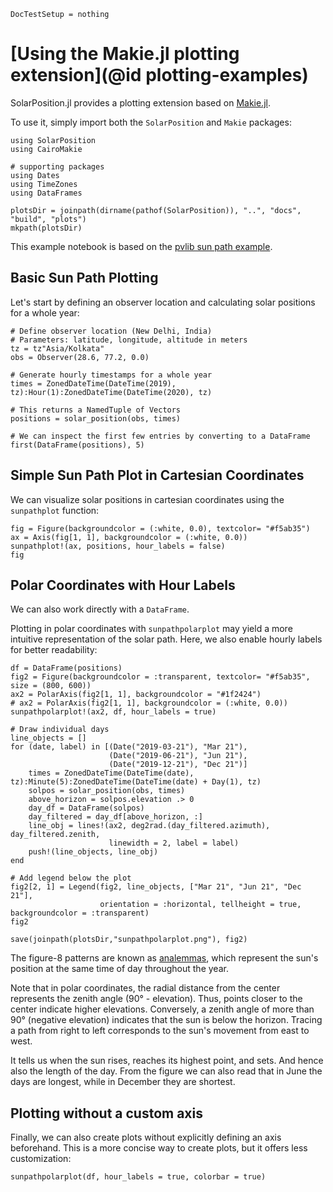```@meta
DocTestSetup = nothing
```

# [Using the Makie.jl plotting extension](@id plotting-examples)

SolarPosition.jl provides a plotting extension based on [Makie.jl](https://makie.juliaplots.org/stable/).

To use it, simply import both the `SolarPosition` and `Makie` packages:

```@example plotting
using SolarPosition
using CairoMakie

# supporting packages
using Dates
using TimeZones
using DataFrames

plotsDir = joinpath(dirname(pathof(SolarPosition)), "..", "docs", "build", "plots")
mkpath(plotsDir)
```

This example notebook is based on the [pvlib sun path example](https://pvlib-python.readthedocs.io/en/stable/gallery/solar-position/plot_sunpath_diagrams.html).

## Basic Sun Path Plotting

Let's start by defining an observer location and calculating solar positions for a whole year:

```@example plotting
# Define observer location (New Delhi, India)
# Parameters: latitude, longitude, altitude in meters
tz = tz"Asia/Kolkata"
obs = Observer(28.6, 77.2, 0.0)

# Generate hourly timestamps for a whole year
times = ZonedDateTime(DateTime(2019), tz):Hour(1):ZonedDateTime(DateTime(2020), tz)

# This returns a NamedTuple of Vectors
positions = solar_position(obs, times)

# We can inspect the first few entries by converting to a DataFrame
first(DataFrame(positions), 5)
```

## Simple Sun Path Plot in Cartesian Coordinates

We can visualize solar positions in cartesian coordinates using the `sunpathplot` function:

```@example plotting
fig = Figure(backgroundcolor = (:white, 0.0), textcolor= "#f5ab35")
ax = Axis(fig[1, 1], backgroundcolor = (:white, 0.0))
sunpathplot!(ax, positions, hour_labels = false)
fig
```

## Polar Coordinates with Hour Labels

We can also work directly with a `DataFrame`.

Plotting in polar coordinates with `sunpathpolarplot` may yield a more intuitive representation of the solar path. Here, we also enable hourly labels for better readability:

```@example plotting
df = DataFrame(positions)
fig2 = Figure(backgroundcolor = :transparent, textcolor= "#f5ab35", size = (800, 600))
ax2 = PolarAxis(fig2[1, 1], backgroundcolor = "#1f2424")
# ax2 = PolarAxis(fig2[1, 1], backgroundcolor = (:white, 0.0))
sunpathpolarplot!(ax2, df, hour_labels = true)

# Draw individual days
line_objects = []
for (date, label) in [(Date("2019-03-21"), "Mar 21"),
                      (Date("2019-06-21"), "Jun 21"),
                      (Date("2019-12-21"), "Dec 21")]
    times = ZonedDateTime(DateTime(date), tz):Minute(5):ZonedDateTime(DateTime(date) + Day(1), tz)
    solpos = solar_position(obs, times)
    above_horizon = solpos.elevation .> 0
    day_df = DataFrame(solpos)
    day_filtered = day_df[above_horizon, :]
    line_obj = lines!(ax2, deg2rad.(day_filtered.azimuth), day_filtered.zenith,
                      linewidth = 2, label = label)
    push!(line_objects, line_obj)
end

# Add legend below the plot
fig2[2, 1] = Legend(fig2, line_objects, ["Mar 21", "Jun 21", "Dec 21"],
                    orientation = :horizontal, tellheight = true, backgroundcolor = :transparent)
fig2

save(joinpath(plotsDir,"sunpathpolarplot.png"), fig2)
```

The figure-8 patterns are known as [analemmas](https://en.wikipedia.org/wiki/Analemma), which represent the sun's position at the same time of day throughout the year.

Note that in polar coordinates, the radial distance from the center represents the zenith angle (90° - elevation). Thus, points closer to the center indicate higher elevations. Conversely, a zenith angle of more than 90° (negative elevation) indicates that the sun is below the horizon. Tracing a path from right to left corresponds to the sun's movement from east to west.

It tells us when the sun rises, reaches its highest point, and sets. And hence also the length of the day. From the figure we can also read that in June the days are longest, while in December they are shortest.

## Plotting without a custom axis

Finally, we can also create plots without explicitly defining an axis beforehand. This is a more concise way to create plots, but it offers less customization:

```@example plotting
sunpathpolarplot(df, hour_labels = true, colorbar = true)
```
